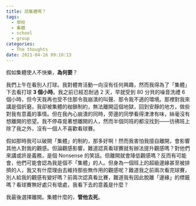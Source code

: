 ```yaml
---
title: 該集體嗎？
tags:
  - 學校
  - 集體
  - school
  - group
categories:
  - The thoughts
date: 2021-04-16 09:10:13
---
```


假如集體使人不快樂，**為何要**？

<!-- more -->

我們上午在看別人打球。我對體育活動一向沒有任何興趣，然而我得為了「集體」下去看打球 **3 個小時**。我之前已經忍耐過 2 天，早就受到 80 分貝的噪音洗禮 6 個小時，但今天我再也受不住那令我崩潰的叫聲、那令我不適的環境。那裡對我來講是個折磨，我卻被集體的枷鎖制約，無法離開這個地獄，回到安靜的地方，做些對我有意義的事情。但在我內心崩潰的同時，旁邊的同學看得津津有味，絲毫沒有想離開的慾望。我不停尋覓著想離開的人，然而半個同班的都沒找到——彷彿班上除了我之外，沒有一個人不喜歡看球賽。

假如那時我可以破開「集體」的制約，那多好啊！然而我害怕我擅自離開，會影響其他人對我的觀感。但論觀感影響，難道認真看球賽就有辦法提升觀感嗎？對他們來講或許是義務，是個 Nonsense 的笑話。但離開就會降低觀感嗎？反而有可能會，他們可能會認為我是個不「集體」的人。但身為一個班上的超級邊緣甚至被排擠的人，我又有什麼理由去維持那些無作用的觀感呢？難道我之前兩次看完球賽，別人給我的觀感有變好嗎？前兩次認真看比賽，難道我有因此脫離「邊緣」的標籤嗎？看球賽無好處只有壞處，我看下去的意義是什麼？

我最後選擇離開。集體什麼的，**管他去死**。
